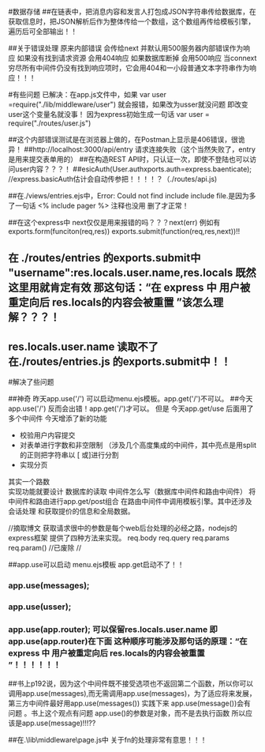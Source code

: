 #数据存储
##在链表中，把消息内容和发言人打包成JSON字符串传给数据库，在获取信息时，把JSON解析后作为整体传给一个数组，这个数组再传给模板引擎，遍历后可全部输出！！

##关于错误处理
原来内部错误  会传给next 并默认用500服务器内部错误作为响应
如果没有找到请求资源 会用404响应  如果数据库断掉 会用500响应
当connext穷尽所有中间件仍没有找到响应项时，它会用404和一小段普通文本字符串作为响应！！！

#有些问题
已解决：在app.js文件中，如果 var user =require("./lib/middleware/user")  就会报错，如果改为usser就没问题  即改变user这个变量名就没事！
因为express初始生成一句话  var user = require("./routes/user.js")

##这个内部错误测试是在浏览器上做的，在Postman上显示是406错误，很诡异！
##http://localhost:3000/api/entry  请求连接失败（这个当然失败了，entry是用来提交表单用的）
##在构造REST API时，只认证一次，即使不登陆也可以访问user内容？？？！
##esicAuth(User.authxports.auth=express.baenticate);     //express.basicAuth估计会自动传参把！！！！？（./routes/api.js)
 

##在./views/entries.ejs中，Error: Could not find include include file.是因为多了一句话    <% include pager %>  注释也没用  删了才正常！

##在这个express中   next仅仅是用来报错的吗？？？next(err)    例如有  exports.form(funciton(req,res))        exports.submit(function(req,res,next))!!

##  在 ./routes/entries  的exports.submit中    "username":res.locals.user.name,res.locals  既然这里用就肯定有效   那这句话：“在 express 中  用户被重定向后 res.locals的内容会被重置 ”该怎么理解？？？！

## res.locals.user.name 读取不了  在./routes/entries.js 的exports.submit中！！

#解决了些问题

##神奇  昨天app.use('/')  可以启动menu.ejs模板。app.get('/')不可以。
##今天   app.use('/')  反而会出错！app.get('/')才可以。
但是 今天app.get/use   后面用了多个中间件
今天增添了新的功能
* 校验用户内容提交
* 对表单进行字数和非空限制  （涉及几个高度集成的中间件，其中亮点是用split的正则把字符串以 [ 或]进行分割
* 实现分页

其实一个路数  
   实现功能就要设计  数据库的读取  中间件怎么写（数据库中间件和路由中间件）  将中间件和路由进行app.get/post组合  在路由中间件中调用模板引擎。其中还涉及会话处理
   和获取提价的信息和全局数据。

//摘取博文
获取请求很中的参数是每个web后台处理的必经之路，nodejs的 express框架 提供了四种方法来实现。
req.body
req.query
req.params
req.param()       //已废除
//



##app.use可以启动 menu.ejs模板   app.get启动不了！！
###              app.use(messages);
###             app.use(usser);
###            app.use(app.router);  可以保留res.locals.user.name   即app.use(app.router)在下面   这种顺序可能涉及那句话的原理：“在 express 中  用户被重定向后 res.locals的内容会被重置 ”！！！！！！

##书上p192说，因为这个中间件既不接受选项也不返回第二个函数，所以你可以调用app.use(messages),而无需调用app.use(messages)，为了适应将来发展，第三方中间件最好用app.use(messages())   实践下来  app.use(message())会有问题  。书上这个观点有问题  app.use()的参数是对象，而不是去执行函数  所以应该是app.use(message)!!!??


##在.\lib\middleware\page.js中  关于fn的处理非常有意思！！！